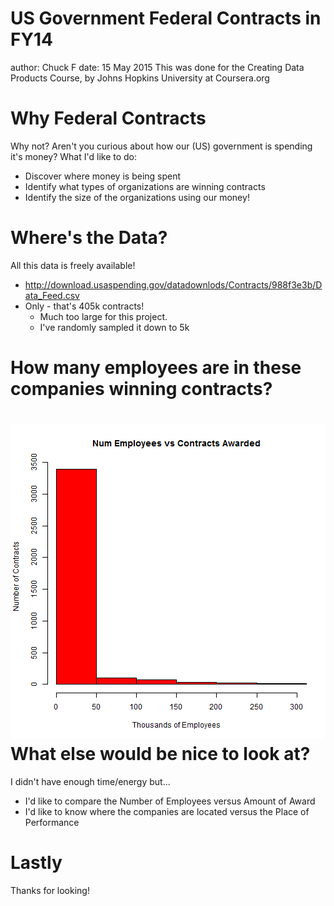 US Government Federal Contracts in FY14
========================================================
author: Chuck F
date: 15 May 2015
This was done for the Creating Data Products Course, by Johns Hopkins University at Coursera.org

Why Federal Contracts
========================================================

Why not? Aren't you curious about how our (US) government is spending it's money?
What I'd like to do:
- Discover where money is being spent
- Identify what types of organizations are winning contracts
- Identify the size of the organizations using our money!

Where's the Data?
========================================================
All this data is freely available!
* http://download.usaspending.gov/datadownlods/Contracts/988f3e3b/Data_Feed.csv
* Only - that's 405k contracts!
  + Much too large for this project.
  + I've randomly sampled it down to 5k

How many employees are in these companies winning contracts?
========================================================

![plot of chunk unnamed-chunk-1](Contracts-Pitch-figure/unnamed-chunk-1-1.png) 
What else would be nice to look at?
========================================================
I didn't have enough time/energy but...
* I'd like to compare the Number of Employees versus Amount of Award
* I'd like to know where the companies are located versus the Place of Performance

Lastly
========================================================
Thanks for looking!

